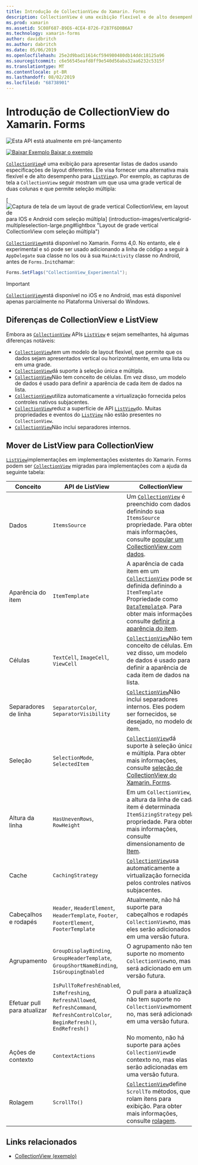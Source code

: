 ```yaml
---
title: Introdução de CollectionView do Xamarin. Forms
description: CollectionView é uma exibição flexível e de alto desempenho para apresentar listas de dados usando diferentes especificações de layout.
ms.prod: xamarin
ms.assetid: 5C08F687-B9E6-4CE4-8726-F287F6D0B6A7
ms.technology: xamarin-forms
author: davidbritch
ms.author: dabritch
ms.date: 05/06/2019
ms.openlocfilehash: 25e2d9bad11614cf594980480db14ddc18125a96
ms.sourcegitcommit: c6e56545eafd8ff9e540d56aba32aa6232c5315f
ms.translationtype: MT
ms.contentlocale: pt-BR
ms.lasthandoff: 08/02/2019
ms.locfileid: "68738901"
---
```

# <a name="xamarinforms-collectionview-introduction"></a>Introdução de CollectionView do Xamarin. Forms

![](~/media/shared/preview.png "Esta API está atualmente em pré-lançamento")

[![Baixar Exemplo](~/media/shared/download.png) Baixar o exemplo](https://docs.microsoft.com/samples/xamarin/xamarin-forms-samples/userinterface-collectionviewdemos/)

[`CollectionView`](xref:Xamarin.Forms.CollectionView)é uma exibição para apresentar listas de dados usando especificações de layout diferentes. Ele visa fornecer uma alternativa mais flexível e de alto desempenho para [`ListView`](xref:Xamarin.Forms.ListView)o. Por exemplo, as capturas de tela a `CollectionView` seguir mostram um que usa uma grade vertical de duas colunas e que permite seleção múltipla:

[ ![Captura de tela de um layout de grade vertical CollectionView, em layout de](introduction-images/verticalgrid-multipleselection.png "grade vertical CollectionView") para IOS e Android com seleção múltipla] (introduction-images/verticalgrid-multipleselection-large.png#lightbox "Layout de grade vertical CollectionView com seleção múltipla")

[`CollectionView`](xref:Xamarin.Forms.CollectionView)está disponível no Xamarin. Forms 4,0. No entanto, ele é experimental e só pode ser usado adicionando a linha de código a seguir à `AppDelegate` sua classe no Ios ou à sua `MainActivity` classe no Android, antes de `Forms.Init`chamar:

```csharp
Forms.SetFlags("CollectionView_Experimental");
```

> [!IMPORTANT]
> [`CollectionView`](xref:Xamarin.Forms.CollectionView)está disponível no iOS e no Android, mas está disponível apenas parcialmente no Plataforma Universal do Windows.

## <a name="collectionview-and-listview-differences"></a>Diferenças de CollectionView e ListView

Embora as [`CollectionView`](xref:Xamarin.Forms.CollectionView) APIs [`ListView`](xref:Xamarin.Forms.ListView) e sejam semelhantes, há algumas diferenças notáveis:

- [`CollectionView`](xref:Xamarin.Forms.CollectionView)tem um modelo de layout flexível, que permite que os dados sejam apresentados vertical ou horizontalmente, em uma lista ou em uma grade.
- [`CollectionView`](xref:Xamarin.Forms.CollectionView)dá suporte à seleção única e múltipla.
- [`CollectionView`](xref:Xamarin.Forms.CollectionView)Não tem conceito de células. Em vez disso, um modelo de dados é usado para definir a aparência de cada item de dados na lista.
- [`CollectionView`](xref:Xamarin.Forms.CollectionView)utiliza automaticamente a virtualização fornecida pelos controles nativos subjacentes.
- [`CollectionView`](xref:Xamarin.Forms.CollectionView)reduz a superfície de API [`ListView`](xref:Xamarin.Forms.ListView)do. Muitas propriedades e eventos do [`ListView`](xref:Xamarin.Forms.ListView) não estão presentes no `CollectionView`.
- [`CollectionView`](xref:Xamarin.Forms.CollectionView)Não inclui separadores internos.

## <a name="move-from-listview-to-collectionview"></a>Mover de ListView para CollectionView

[`ListView`](xref:Xamarin.Forms.ListView)implementações em implementações existentes do Xamarin. Forms podem ser [`CollectionView`](xref:Xamarin.Forms.CollectionView) migradas para implementações com a ajuda da seguinte tabela:

| Conceito | API de ListView | CollectionView |
|---|---|---|
| Dados | `ItemsSource` | Um [`CollectionView`](xref:Xamarin.Forms.CollectionView) é preenchido com dados definindo sua `ItemsSource` propriedade. Para obter mais informações, consulte [popular um CollectionView com dados](populate-data.md#populate-a-collectionview-with-data). |
| Aparência do item | `ItemTemplate` | A aparência de cada item em um [`CollectionView`](xref:Xamarin.Forms.CollectionView) pode ser definida definindo a `ItemTemplate` Propriedade como [`DataTemplate`](xref:Xamarin.Forms.DataTemplate)a. Para obter mais informações, consulte [definir a aparência do item](populate-data.md#define-item-appearance). |
| Células | `TextCell`, `ImageCell`, `ViewCell` | [`CollectionView`](xref:Xamarin.Forms.CollectionView)Não tem conceito de células. Em vez disso, um modelo de dados é usado para definir a aparência de cada item de dados na lista. |
| Separadores de linha | `SeparatorColor`, `SeparatorVisibility` | [`CollectionView`](xref:Xamarin.Forms.CollectionView)Não inclui separadores internos. Eles podem ser fornecidos, se desejado, no modelo de item. |
| Seleção | `SelectionMode`, `SelectedItem` | [`CollectionView`](xref:Xamarin.Forms.CollectionView)dá suporte à seleção única e múltipla. Para obter mais informações, consulte [seleção de CollectionView do Xamarin. Forms](selection.md). |
| Altura da linha | `HasUnevenRows`, `RowHeight` | Em um `CollectionView`, a altura da linha de cada item é determinada `ItemSizingStrategy` pela propriedade. Para obter mais informações, consulte dimensionamento de [Item](layout.md#item-sizing).|
| Cache | `CachingStrategy` | [`CollectionView`](xref:Xamarin.Forms.CollectionView)usa automaticamente a virtualização fornecida pelos controles nativos subjacentes. |
| Cabeçalhos e rodapés | `Header`, `HeaderElement`, `HeaderTemplate`, `Footer`, `FooterElement`, `FooterTemplate` | Atualmente, não há suporte para cabeçalhos e rodapés `CollectionView`no, mas eles serão adicionados em uma versão futura.|
| Agrupamento | `GroupDisplayBinding`, `GroupHeaderTemplate`, `GroupShortNameBinding`, `IsGroupingEnabled` | O agrupamento não tem suporte no momento `CollectionView`no, mas será adicionado em uma versão futura. |
| Efetuar pull para atualizar | `IsPullToRefreshEnabled`, `IsRefreshing`, `RefreshAllowed`, `RefreshCommand`, `RefreshControlColor`, `BeginRefresh()`, `EndRefresh()` | O pull para a atualização não tem suporte no `CollectionView`momento no, mas será adicionado em uma versão futura. |
| Ações de contexto | `ContextActions` | No momento, não há suporte para ações `CollectionView`de contexto no, mas elas serão adicionadas em uma versão futura. |
| Rolagem | `ScrollTo()` | [`CollectionView`](xref:Xamarin.Forms.CollectionView)define `ScrollTo` métodos, que rolam itens para exibição. Para obter mais informações, consulte [rolagem](scrolling.md). |

## <a name="related-links"></a>Links relacionados

- [CollectionView (exemplo)](https://docs.microsoft.com/samples/xamarin/xamarin-forms-samples/userinterface-collectionviewdemos/)
